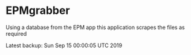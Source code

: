 # EPMgrabber
Using a database from the EPM app this application scrapes the files as required


Latest backup: Sun Sep 15 00:00:05 UTC 2019
